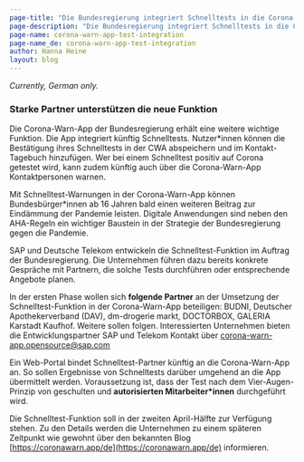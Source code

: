 ```yaml
---
page-title: "Die Bundesregierung integriert Schnelltests in die Corona-Warn-App"
page-description: "Die Bundesregierung integriert Schnelltests in die Corona-Warn-App"
page-name: corona-warn-app-test-integration
page-name_de: corona-warn-app-test-integration
author: Hanna Heine
layout: blog
---
```


*Currently, German only.*

### Starke Partner unterstützen die neue Funktion

Die Corona-Warn-App der Bundesregierung erhält eine weitere wichtige Funktion. Die App integriert künftig Schnelltests. Nutzer\*innen können die Bestätigung ihres Schnelltests in der CWA abspeichern und im Kontakt-Tagebuch hinzufügen. Wer bei einem Schnelltest positiv auf Corona getestet wird, kann zudem künftig auch über die Corona-Warn-App Kontaktpersonen warnen.

<!-- overview -->

Mit Schnelltest-Warnungen in der Corona-Warn-App können Bundesbürger\*innen ab 16 Jahren bald einen weiteren Beitrag zur Eindämmung der Pandemie leisten. Digitale Anwendungen sind neben den AHA-Regeln ein wichtiger Baustein in der Strategie der Bundesregierung gegen die Pandemie. 

SAP und Deutsche Telekom entwickeln die Schnelltest-Funktion im Auftrag der Bundesregierung. Die Unternehmen führen dazu bereits konkrete Gespräche mit Partnern, die solche Tests durchführen oder entsprechende Angebote planen.

In der ersten Phase wollen sich **folgende Partner** an der Umsetzung der Schnelltest-Funktion in der Corona-Warn-App beteiligen: BUDNI, Deutscher Apothekerverband (DAV), dm-drogerie markt, DOCTORBOX, GALERIA Karstadt Kaufhof. Weitere sollen folgen. Interessierten Unternehmen bieten die Entwicklungspartner SAP und Telekom Kontakt über [corona-warn-app.opensource@sap.com](mailto:corona-warn-app.opensource@sap.com)

Ein Web-Portal bindet Schnelltest-Partner künftig an die Corona-Warn-App an. So sollen Ergebnisse von Schnelltests darüber umgehend an die App übermittelt werden. Voraussetzung ist, dass der Test nach dem Vier-Augen-Prinzip von geschulten und **autorisierten Mitarbeiter\*innen** durchgeführt wird. 

Die Schnelltest-Funktion soll in der zweiten April-Hälfte zur Verfügung stehen. Zu den Details werden die Unternehmen zu einem späteren Zeitpunkt wie gewohnt über den bekannten Blog [https://coronawarn.app/de](https://coronawarn.app/de) informieren.
